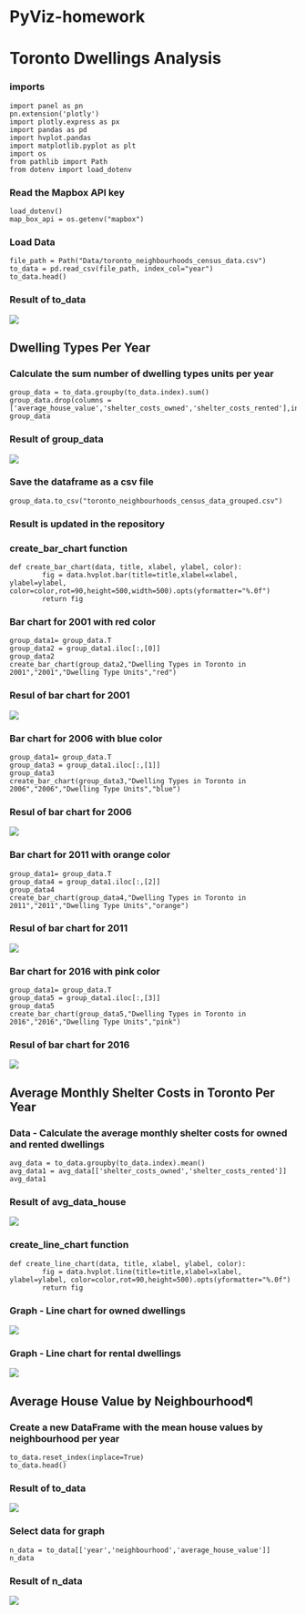 # PyViz-homework
# Toronto Dwellings Analysis

### imports
```
import panel as pn
pn.extension('plotly')
import plotly.express as px
import pandas as pd
import hvplot.pandas
import matplotlib.pyplot as plt
import os
from pathlib import Path
from dotenv import load_dotenv
```
### Read the Mapbox API key
```
load_dotenv()
map_box_api = os.getenv("mapbox")
```

### Load Data
```
file_path = Path("Data/toronto_neighbourhoods_census_data.csv")
to_data = pd.read_csv(file_path, index_col="year")
to_data.head()
```

### Result of to_data

![](https://github.com/bleachevil/PyViz-homework/blob/main/Image/data1.png?raw=true)

## Dwelling Types Per Year

### Calculate the sum number of dwelling types units per year
```
group_data = to_data.groupby(to_data.index).sum()
group_data.drop(columns = ['average_house_value','shelter_costs_owned','shelter_costs_rented'],inplace=True)
group_data
```
### Result of group_data

![](https://github.com/bleachevil/PyViz-homework/blob/main/Image/data2.png?raw=true)

### Save the dataframe as a csv file
```
group_data.to_csv("toronto_neighbourhoods_census_data_grouped.csv")
```
### Result is updated in the repository

### create_bar_chart function
```
def create_bar_chart(data, title, xlabel, ylabel, color):
        fig = data.hvplot.bar(title=title,xlabel=xlabel, ylabel=ylabel, color=color,rot=90,height=500,width=500).opts(yformatter="%.0f")
        return fig
```

### Bar chart for 2001 with red color
```
group_data1= group_data.T
group_data2 = group_data1.iloc[:,[0]]
group_data2
create_bar_chart(group_data2,"Dwelling Types in Toronto in 2001","2001","Dwelling Type Units","red")
```
### Resul of bar chart for 2001
![](https://github.com/bleachevil/PyViz-homework/blob/main/Image/data3.png?raw=true)



### Bar chart for 2006 with blue color
```
group_data1= group_data.T
group_data3 = group_data1.iloc[:,[1]]
group_data3
create_bar_chart(group_data3,"Dwelling Types in Toronto in 2006","2006","Dwelling Type Units","blue")
```
### Resul of bar chart for 2006
![](https://github.com/bleachevil/PyViz-homework/blob/main/Image/data4.png?raw=true)



### Bar chart for 2011 with orange color
```
group_data1= group_data.T
group_data4 = group_data1.iloc[:,[2]]
group_data4
create_bar_chart(group_data4,"Dwelling Types in Toronto in 2011","2011","Dwelling Type Units","orange")
```
### Resul of bar chart for 2011
![](https://github.com/bleachevil/PyViz-homework/blob/main/Image/data5.png?raw=true)


### Bar chart for 2016 with pink color
```
group_data1= group_data.T
group_data5 = group_data1.iloc[:,[3]]
group_data5
create_bar_chart(group_data5,"Dwelling Types in Toronto in 2016","2016","Dwelling Type Units","pink")
```
### Resul of bar chart for 2016
![](https://github.com/bleachevil/PyViz-homework/blob/main/Image/data6.png?raw=true)


## Average Monthly Shelter Costs in Toronto Per Year

### Data - Calculate the average monthly shelter costs for owned and rented dwellings
```
avg_data = to_data.groupby(to_data.index).mean()
avg_data1 = avg_data[['shelter_costs_owned','shelter_costs_rented']]
avg_data1
```

### Result of avg_data_house
![](https://github.com/bleachevil/PyViz-homework/blob/main/Image/avgdata1.png?raw=true)

### create_line_chart function
```
def create_line_chart(data, title, xlabel, ylabel, color):
        fig = data.hvplot.line(title=title,xlabel=xlabel, ylabel=ylabel, color=color,rot=90,height=500).opts(yformatter="%.0f")
        return fig
```

### Graph - Line chart for owned dwellings
![](https://github.com/bleachevil/PyViz-homework/blob/main/Image/avgdata2.png?raw=true)

### Graph - Line chart for rental dwellings
![](https://github.com/bleachevil/PyViz-homework/blob/main/Image/avgdata3.png?raw=true)


## Average House Value by Neighbourhood¶

### Create a new DataFrame with the mean house values by neighbourhood per year
```
to_data.reset_index(inplace=True)
to_data.head()
```

### Result of to_data
![](https://github.com/bleachevil/PyViz-homework/blob/main/Image/avgdata4.png?raw=true)

### Select data for graph
```
n_data = to_data[['year','neighbourhood','average_house_value']]
n_data
```

### Result of n_data
![](https://github.com/bleachevil/PyViz-homework/blob/main/Image/avgdata5.png?raw=true)
